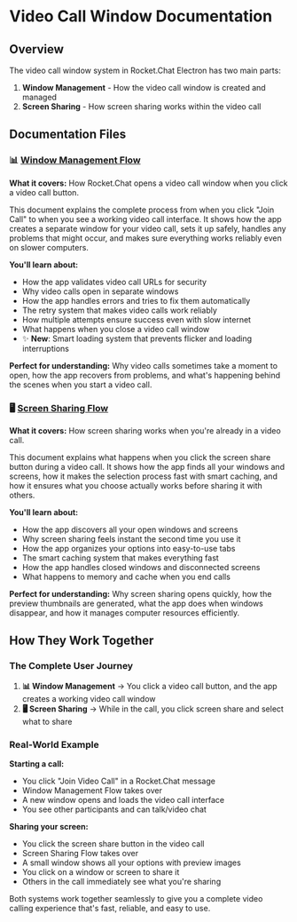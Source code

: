 # Video Call Window Documentation

## Overview

The video call window system in Rocket.Chat Electron has two main parts:

1. **Window Management** - How the video call window is created and managed
2. **Screen Sharing** - How screen sharing works within the video call

## Documentation Files

### 📊 [Window Management Flow](./video-call-window-management.md)
**What it covers:** How Rocket.Chat opens a video call window when you click a video call button.

This document explains the complete process from when you click "Join Call" to when you see a working video call interface. It shows how the app creates a separate window for your video call, sets it up safely, handles any problems that might occur, and makes sure everything works reliably even on slower computers.

**You'll learn about:**
- How the app validates video call URLs for security
- Why video calls open in separate windows  
- How the app handles errors and tries to fix them automatically
- The retry system that makes video calls work reliably
- How multiple attempts ensure success even with slow internet
- What happens when you close a video call window
- ✨ **New**: Smart loading system that prevents flicker and loading interruptions

**Perfect for understanding:** Why video calls sometimes take a moment to open, how the app recovers from problems, and what's happening behind the scenes when you start a video call.

### 🖥️ [Screen Sharing Flow](./video-call-screen-sharing.md) 
**What it covers:** How screen sharing works when you're already in a video call.

This document explains what happens when you click the screen share button during a video call. It shows how the app finds all your windows and screens, how it makes the selection process fast with smart caching, and how it ensures what you choose actually works before sharing it with others.

**You'll learn about:**
- How the app discovers all your open windows and screens
- Why screen sharing feels instant the second time you use it
- How the app organizes your options into easy-to-use tabs
- The smart caching system that makes everything fast
- How the app handles closed windows and disconnected screens
- What happens to memory and cache when you end calls

**Perfect for understanding:** Why screen sharing opens quickly, how the preview thumbnails are generated, what the app does when windows disappear, and how it manages computer resources efficiently.

## How They Work Together

### The Complete User Journey

1. **📊 Window Management** → You click a video call button, and the app creates a working video call window
2. **🖥️ Screen Sharing** → While in the call, you click screen share and select what to share

### Real-World Example

**Starting a call:**
- You click "Join Video Call" in a Rocket.Chat message
- Window Management Flow takes over
- A new window opens and loads the video call interface
- You see other participants and can talk/video chat

**Sharing your screen:**
- You click the screen share button in the video call
- Screen Sharing Flow takes over  
- A small window shows all your options with preview images
- You click on a window or screen to share it
- Others in the call immediately see what you're sharing

Both systems work together seamlessly to give you a complete video calling experience that's fast, reliable, and easy to use. 